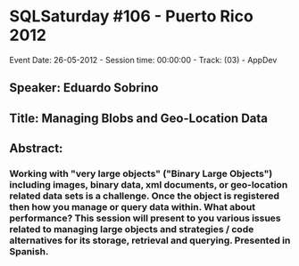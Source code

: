 # SQLSaturday #106 - Puerto Rico 2012
Event Date: 26-05-2012 - Session time: 00:00:00 - Track: (03) - AppDev
## Speaker: Eduardo Sobrino
## Title: Managing Blobs and Geo-Location Data
## Abstract:
### Working with "very large objects" ("Binary Large Objects") including images, binary data, xml documents, or geo-location related data sets is a challenge.  Once the object is registered then how you manage or query data within.  What about performance?  This session will present to you various issues related to managing large objects and strategies / code alternatives for its storage, retrieval and querying. Presented in Spanish.
